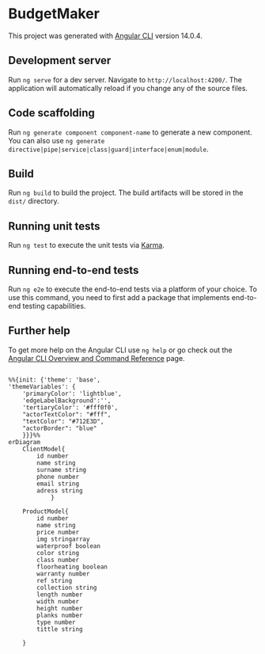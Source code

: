 # BudgetMaker

This project was generated with [Angular CLI](https://github.com/angular/angular-cli) version 14.0.4.

## Development server

Run `ng serve` for a dev server. Navigate to `http://localhost:4200/`. The application will automatically reload if you change any of the source files.

## Code scaffolding

Run `ng generate component component-name` to generate a new component. You can also use `ng generate directive|pipe|service|class|guard|interface|enum|module`.

## Build

Run `ng build` to build the project. The build artifacts will be stored in the `dist/` directory.

## Running unit tests

Run `ng test` to execute the unit tests via [Karma](https://karma-runner.github.io).

## Running end-to-end tests

Run `ng e2e` to execute the end-to-end tests via a platform of your choice. To use this command, you need to first add a package that implements end-to-end testing capabilities.

## Further help

To get more help on the Angular CLI use `ng help` or go check out the [Angular CLI Overview and Command Reference](https://angular.io/cli) page.

```mermaid

%%{init: {'theme': 'base', 
'themeVariables': { 
    'primaryColor': 'lightblue', 
    'edgeLabelBackground':'', 
    'tertiaryColor': '#fff0f0',
    "actorTextColor": "#fff",
    "textColor": "#712E3D",
    "actorBorder": "blue"
    }}}%%
erDiagram
    ClientModel{
        id number
        name string
        surname string
        phone number
        email string
        adress string
            }

    ProductModel{
        id number
        name string
        price number
        img stringarray
        waterproof boolean
        color string
        class number
        floorheating boolean
        warranty number
        ref string
        collection string
        length number
        width number
        height number
        planks number
        type number
        tittle string

    }

```
